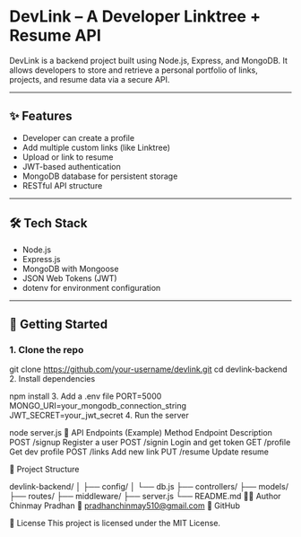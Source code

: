 # DevLink – A Developer Linktree + Resume API

DevLink is a backend project built using Node.js, Express, and MongoDB. It allows developers to store and retrieve a personal portfolio of links, projects, and resume data via a secure API.

---

## ✨ Features

- Developer can create a profile
- Add multiple custom links (like Linktree)
- Upload or link to resume
- JWT-based authentication
- MongoDB database for persistent storage
- RESTful API structure

---

## 🛠️ Tech Stack

- Node.js
- Express.js
- MongoDB with Mongoose
- JSON Web Tokens (JWT)
- dotenv for environment configuration

---

## 🚀 Getting Started

### 1. Clone the repo
git clone https://github.com/your-username/devlink.git
cd devlink-backend
2. Install dependencies

npm install
3. Add a .env file
PORT=5000
MONGO_URI=your_mongodb_connection_string
JWT_SECRET=your_jwt_secret
4. Run the server

node server.js
🔐 API Endpoints (Example)
Method	Endpoint	Description
POST	/signup	Register a user
POST	/signin	Login and get token
GET	/profile	Get dev profile
POST	/links	Add new link
PUT	/resume	Update resume

📂 Project Structure

devlink-backend/
│
├── config/
│   └── db.js
├── controllers/
├── models/
├── routes/
├── middleware/
├── server.js
└── README.md
🙋‍♂️ Author
Chinmay Pradhan
📧 pradhanchinmay510@gmail.com
🔗 GitHub

📄 License
This project is licensed under the MIT License.